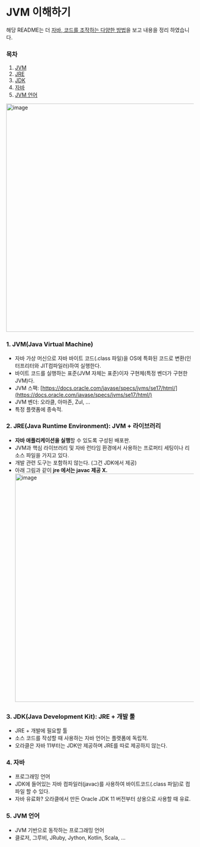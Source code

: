 # JVM 이해하기

해당 README는 더 [자바, 코드를 조작하는 다양한 방법](https://www.inflearn.com/course/the-java-code-manipulation/dashboard)을 보고 내용을 정리 하였습니다. 

### 목차

1. [JVM](#1-jvmjava-virtual-machine)
2. [JRE](#2-jrejava-runtime-environment-jvm--라이브러리)
3. [JDK](#3-jdkjava-development-kit-jre--개발-툴)
4. [자바](#4-자바)
5. [JVM 언어](#5-jvm-언어)

<img width="612" alt="image" src="https://user-images.githubusercontent.com/59176149/220350757-25ea0cd4-c8bd-4ea8-aa37-199859195cdd.png">

### 1. JVM(Java Virtual Machine)

- 자바 가상 머신으로 자바 바이트 코드(.class 파일)을 OS에 특화된 코드로 변환(인터프리터와 JIT컴파일러)하여 실행한다.
- 바이트 코드를 실행하는 표준(JVM 자체는 표준)이자 구현체(특정 벤더가 구현한 JVM)다.
- JVM 스팩: [https://docs.oracle.com/javase/specs/jvms/se17/html/](https://docs.oracle.com/javase/specs/jvms/se17/html/)
- JVM 벤더: 오라클, 아마존, Zul, …
- 특정 플랫폼에 종속적.

### 2. JRE(Java Runtime Environment): JVM + 라이브러리

- **자바 애플리케이션을 실행**할 수 있도록 구성된 배포판.
- JVM과 핵심 라이브러리 및 자바 런타임 환경에서 사용하는 프로퍼티 세팅이나 리소스 파일을 가지고 있다.
- 개발 관련 도구는 포함하지 않는다. (그건 JDK에서 제공)
- 아래 그림과 같이 **jre 에서는 javac 제공 X.**
    <img width="612" alt="image" src="https://user-images.githubusercontent.com/59176149/220350937-aefe1a3d-b7df-4df4-ace9-e5de95ba149a.png">

### 3. JDK(Java Development Kit): JRE + 개발 툴

- JRE + 개발에 필요할 툴
- 소스 코드를 작성할 때 사용하는 자바 언어는 플랫폼에 독립적.
- 오라클은 자바 11부터는 JDK만 제공하며 JRE를 따로 제공하지 않는다.

### 4. 자바

- 프로그래밍 언어
- JDK에 들어있는 자바 컴파일러(javac)를 사용하여 바이트코드(.class 파일)로 컴파일 할 수 있다.
- 자바 유료화? 오라클에서 만든 Oracle JDK 11 버전부터 상용으로 사용할 때 유료.

### 5. JVM 언어

- JVM 기반으로 동작하는 프로그래밍 언어
- 클로저, 그루비, JRuby, Jython, Kotlin, Scala, ...

